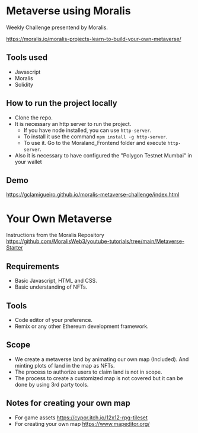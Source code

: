 # Metaverse using Moralis

Weekly Challenge presentend by Moralis.

https://moralis.io/moralis-projects-learn-to-build-your-own-metaverse/

## Tools used

- Javascript
- Moralis
- Solidity

## How to run the project locally

- Clone the repo.
- It is necessary an http server to run the project.
  -  If you have node installed, you can use ```http-server```.
  -  To install it use the command ```npm install -g http-server```.  
  -  To use it. Go to the Moraland_Frontend folder and execute ```http-server```.
- Also it is necessary to have configured the "Polygon Testnet Mumbai" in your wallet

## Demo

https://gclamigueiro.github.io/moralis-metaverse-challenge/index.html

# Your Own Metaverse 
Instructions from the Moralis Repository
https://github.com/MoralisWeb3/youtube-tutorials/tree/main/Metaverse-Starter
## Requirements
- Basic Javascript, HTML and CSS.
- Basic understanding of NFTs.
## Tools
- Code editor of your preference.
- Remix or any other Ethereum development framework.
## Scope
- We create a metaverse land by animating our own map (Included). And minting plots of land in the map as NFTs.
- The process to authorize users to claim land is not in scope.
- The process to create a customized map is not covered but it can be done by using 3rd party tools.
## Notes for creating your own map
- For game assets https://cypor.itch.io/12x12-rpg-tileset
- For creating your own map https://www.mapeditor.org/
